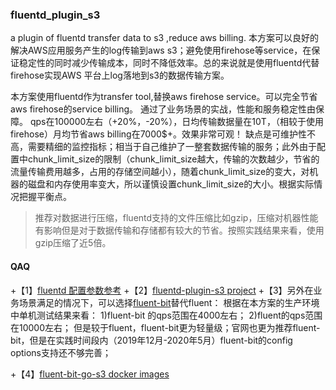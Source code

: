 ### fluentd_plugin_s3
a plugin of fluentd transfer data to s3 ,reduce aws billing.
本方案可以良好的解决AWS应用服务产生的log传输到aws s3；避免使用firehose等service，在保证稳定性的同时减少传输成本，同时不降低效率。总的来说就是使用fluentd代替firehose实现AWS 平台上log落地到s3的数据传输方案。

本方案使用fluentd作为transfer tool,替换aws firehose service。可以完全节省aws firehose的service billing。
通过了业务场景的实战，性能和服务稳定性由保障。
qps在100000左右（+20%，-20%），日均传输数据量在10T，（相较于使用firehose）月均节省aws billing在7000$+。效果非常可观！
缺点是可维护性不高，需要精细的监控指标；相当于自己维护了一整套数据传输的服务；此外由于配置中chunk_limit_size的限制（chunk_limit_size越大，传输的次数越少，节省的流量传输费用越多，占用的存储空间越小），随着chunk_limit_size的变大，对机器的磁盘和内存使用率变大，所以谨慎设置chunk_limit_size的大小。根据实际情况把握平衡点。
 > 推荐对数据进行压缩，fluentd支持的文件压缩比如gzip，压缩对机器性能有影响但是对于数据传输和存储都有较大的节省。按照实践结果来看，使用gzip压缩了近5倍。


#### QAQ

+【1】[fluentd 配置参数参考](https://docs.fluentd.org/output/s3)
+【2】[fluentd-plugin-s3 project](https://github.com/fluent/fluent-plugin-s3)
+【3】另外在业务场景满足的情况下，可以选择[fluent-bit](https://docs.fluentbit.io/manual/)替代fluent：
    根据在本方案的生产环境中单机测试结果来看：
        1)fluent-bit 的qps范围在4000左右；
        2)fluent的qps范围在10000左右；
    但是较于fluent，fluent-bit更为轻量级；官网也更为推荐fluent-bit，但是在实践时间段内（2019年12月-2020年5月）fluent-bit的config options支持还不够完善；

 +【4】[fluent-bit-go-s3 docker images](https://hub.docker.com/r/cosmo0920/fluent-bit-go-s3/dockerfile)
 
